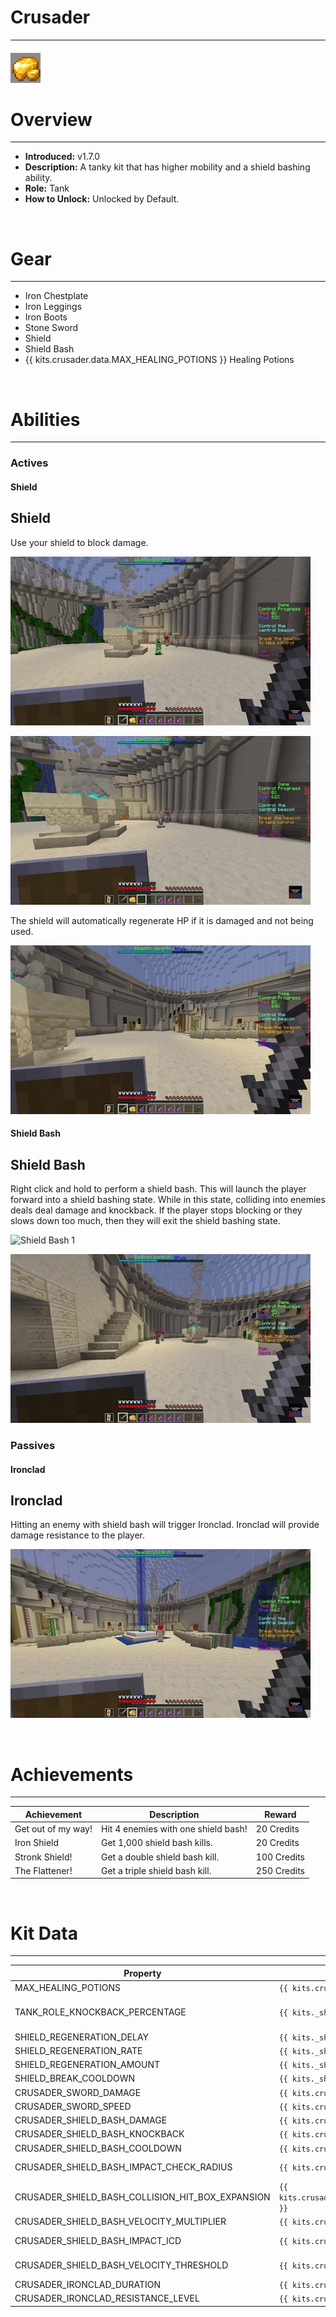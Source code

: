 
# Crusader

***

#### ![crusader-icon](../assets/icons/crusader-icon.jpg)

# Overview
***
- **Introduced:** v1.7.0
- **Description:** A tanky kit that has higher mobility and a shield bashing ability.
- **Role:** Tank
- **How to Unlock:** Unlocked by Default.

<br />  

# Gear
***
- Iron Chestplate
- Iron Leggings
- Iron Boots
- Stone Sword
- Shield
- Shield Bash
- {{ kits.crusader.data.MAX_HEALING_POTIONS }} Healing Potions

<br />  

# Abilities
***
### Actives
<!-- tabs:start -->
#### **Shield**
## Shield
Use your shield to block damage.

![Shield 1](../assets/kits/crusader/Crusader%20-%20Shield%20Block%201.gif)

![Shield 2](../assets/kits/crusader/Crusader%20-%20Shield%20Block%202.gif)

The shield will automatically regenerate HP if it is damaged and not being used.

![Shield 3](../assets/kits/crusader/Crusader%20-%20Shield%20Repair.gif)

#### **Shield Bash**
## Shield Bash
Right click and hold to perform a shield bash. This will launch the player forward into a shield bashing state. While in this state, colliding into enemies deals deal damage and knockback. If the player stops blocking or they slows down too much, then they will exit the shield bashing state.

![Shield Bash 1](../assets/kits/crusader/Crusader%20-%20Shield%20Bash%20Mobility.gif)

![Shield Bash 2](../assets/kits/crusader/Crusader%20-%20Shield%20Bash%20Hit.gif)

<!-- tabs:end -->

### Passives
<!-- tabs:start -->
#### **Ironclad**
## Ironclad
Hitting an enemy with shield bash will trigger Ironclad. Ironclad will provide damage resistance to the player.

![Ironclad](../assets/kits/crusader/Crusader%20-%20Ironclad.gif)

<!-- tabs:end -->
<br />  

# Achievements
***

| Achievement | Description | Reward |
| ----------- | ----------- | ------ |
| Get out of my way! | Hit 4 enemies with one shield bash! | 20 Credits |
| Iron Shield | Get 1,000 shield bash kills. | 20 Credits |
| Stronk Shield! | Get a double shield bash kill. | 100 Credits |
| The Flattener! | Get a triple shield bash kill. | 250 Credits |

<br />  

# Kit Data
***

| Property | Value | Description |
|----------|-------|-------------|
| MAX_HEALING_POTIONS | `{{ kits.crusader.data.MAX_HEALING_POTIONS }}` | {{ kitDataSharedDescriptions.MAX_HEALING_POTIONS }} |
| TANK_ROLE_KNOCKBACK_PERCENTAGE | `{{ kits._shared.data.TANK_ROLE_KNOCKBACK_PERCENTAGE }}` | {{ kitDataSharedDescriptions.TANK_ROLE_KNOCKBACK_PERCENTAGE }} |
| SHIELD_REGENERATION_DELAY | `{{ kits._shared.data.SHIELD_REGENERATION_DELAY }}` | {{ kitDataSharedDescriptions.SHIELD_REGENERATION_DELAY }} |
| SHIELD_REGENERATION_RATE | `{{ kits._shared.data.SHIELD_REGENERATION_RATE }}` | {{ kitDataSharedDescriptions.SHIELD_REGENERATION_RATE }} |
| SHIELD_REGENERATION_AMOUNT | `{{ kits._shared.data.SHIELD_REGENERATION_AMOUNT }}` | {{ kitDataSharedDescriptions.SHIELD_REGENERATION_AMOUNT }} |
| SHIELD_BREAK_COOLDOWN | `{{ kits._shared.data.SHIELD_BREAK_COOLDOWN }}` | {{ kitDataSharedDescriptions.SHIELD_BREAK_COOLDOWN }} |
| CRUSADER_SWORD_DAMAGE | `{{ kits.crusader.data.CRUSADER_SWORD_DAMAGE }}` | The base damage of the sword. |
| CRUSADER_SWORD_SPEED | `{{ kits.crusader.data.CRUSADER_SWORD_SPEED }}` | The base speed of the sword. |
| CRUSADER_SHIELD_BASH_DAMAGE | `{{ kits.crusader.data.CRUSADER_SHIELD_BASH_DAMAGE }}` | The base damage of a shield bash collision. |
| CRUSADER_SHIELD_BASH_KNOCKBACK | `{{ kits.crusader.data.CRUSADER_SHIELD_BASH_KNOCKBACK }}` | The knockback multiplier of a shield bash collision. |
| CRUSADER_SHIELD_BASH_COOLDOWN | `{{ kits.crusader.data.CRUSADER_SHIELD_BASH_COOLDOWN }}` | The cooldown, in ticks, of the Shield Bash ability. |
| CRUSADER_SHIELD_BASH_IMPACT_CHECK_RADIUS | `{{ kits.crusader.data.CRUSADER_SHIELD_BASH_IMPACT_CHECK_RADIUS }}` | The radius, in meters, used to check if nearby entities are colliding with the player. |
| CRUSADER_SHIELD_BASH_COLLISION_HIT_BOX_EXPANSION | `{{ kits.crusader.data.CRUSADER_SHIELD_BASH_COLLISION_HIT_BOX_EXPANSION }}` | The value, in meters, to expand the collision hitbox size. | 
| CRUSADER_SHIELD_BASH_VELOCITY_MULTIPLIER | `{{ kits.crusader.data.CRUSADER_SHIELD_BASH_VELOCITY_MULTIPLIER }}` | The launch velocity multiplier of the Shield Bash ability.  |
| CRUSADER_SHIELD_BASH_IMPACT_ICD | `{{ kits.crusader.data.CRUSADER_SHIELD_BASH_IMPACT_ICD }}` | The cooldown, in ticks, of an enemy being able to be hit by Shield Bash.  |
| CRUSADER_SHIELD_BASH_VELOCITY_THRESHOLD | `{{ kits.crusader.data.CRUSADER_SHIELD_BASH_VELOCITY_THRESHOLD }}` | The velocity threshold used to determine if a player is moving too slow during a Shield Bash. |
| CRUSADER_IRONCLAD_DURATION | `{{ kits.crusader.data.CRUSADER_IRONCLAD_DURATION }}` | The duration, in ticks, of the Ironclad ability. |
| CRUSADER_IRONCLAD_RESISTANCE_LEVEL | `{{ kits.crusader.data.CRUSADER_IRONCLAD_RESISTANCE_LEVEL }}` | The level of the resistance effect provided by the Ironclad Ability. |
